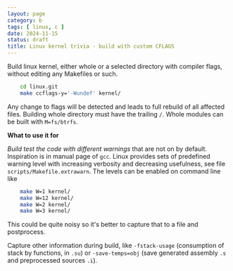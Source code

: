 ```yaml
---
layout: page
category: b
tags: [ linux, c ]
date: 2024-11-15
status: draft
title: Linux kernel trivia - build with custom CFLAGS
---
```


Build linux kernel, either whole or a selected directory with compiler flags,
without editing any Makefiles or such.

```sh
    cd linux.git
    make ccflags-y='-Wundef' kernel/
```

Any change to flags will be detected and leads to full rebuild of all affected files.
Building whole directory must have the trailing `/`. Whole modules can be built
with `M=fs/btrfs`.

**What to use it for**

*Build test the code with different warnings* that are not on by default.
Inspiration is in manual page of `gcc`.  Linux provides sets of predefined
warning level with increasing verbosity and decreasing usefulness, see file
`scripts/Makefile.extrawarn`. The levels can be enabled on command line like

```sh
    make W=1 kernel/
    make W=12 kernel/
    make W=2 kernel/
    make W=3 kernel/
```

This could be quite noisy so it's better to capture that to a file and postprocess.

Capture other information during build, like `-fstack-usage` (consumption of
stack by functions, in `.su`) or `-save-temps=obj` (save generated assembly `.s` and
preprocessed sources `.i`).
